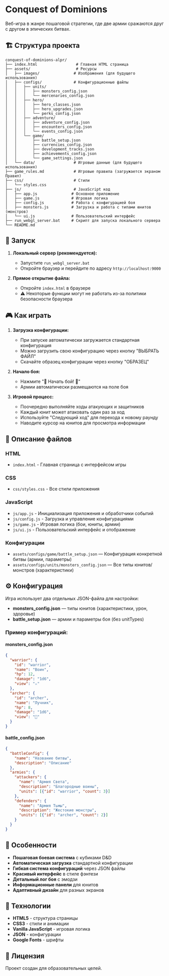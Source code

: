 # Conquest of Dominions

Веб-игра в жанре пошаговой стратегии, где две армии сражаются друг с другом в эпических битвах.

## 🏗️ Структура проекта

```
conquest-of-dominions-alpr/
├── index.html                 # Главная HTML страница
├── assets/                    # Ресурсы
│   ├── images/               # Изображения (для будущего использования)
│   ├── configs/              # Конфигурационные файлы
│   │   ├── units/
│   │   │   ├── monsters_config.json
│   │   │   └── mercenaries_config.json
│   │   ├── hero/
│   │   │   ├── hero_classes.json
│   │   │   ├── hero_upgrades.json
│   │   │   └── perks_config.json
│   │   ├── adventure/
│   │   │   ├── adventure_config.json
│   │   │   ├── encounters_config.json
│   │   │   └── events_config.json
│   │   └── game/
│   │       ├── battle_setup.json
│   │       ├── currencies_config.json
│   │       ├── development_tracks.json
│   │       ├── achievements_config.json
│   │       └── game_settings.json
│   └── data/                 # Игровые данные (для будущего использования)
├── game_rules.md             # Игровые правила (загружается экраном Правил)
├── css/                      # Стили
│   └── styles.css
├── js/                       # JavaScript код
│   ├── app.js               # Основное приложение
│   ├── game.js              # Игровая логика
│   ├── config.js            # Работа с конфигурацией боя
│   ├── monsters.js          # Загрузка и работа с типами юнитов (монстров)
│   └── ui.js                # Пользовательский интерфейс
├── run_webgl_server.bat     # Скрипт для запуска локального сервера
└── README.md
```

## 🚀 Запуск

1. **Локальный сервер (рекомендуется):**
   - Запустите `run_webgl_server.bat`
   - Откройте браузер и перейдите по адресу `http://localhost:9000`

2. **Прямое открытие файла:**
   - Откройте `index.html` в браузере
   - ⚠️ Некоторые функции могут не работать из-за политики безопасности браузера

## 🎮 Как играть

1. **Загрузка конфигурации:**
   - При запуске автоматически загружается стандартная конфигурация
   - Можно загрузить свою конфигурацию через кнопку "ВЫБРАТЬ ФАЙЛ"
   - Скачайте образец конфигурации через кнопку "ОБРАЗЕЦ"

2. **Начало боя:**
   - Нажмите "🚩 Начать бой! 🚩"
   - Армии автоматически размещаются на поле боя

3. **Игровой процесс:**
   - Поочередно выполняйте ходы атакующих и защитников
   - Каждый юнит может атаковать один раз за ход
   - Используйте "Следующий ход" для перехода к новому раунду
   - Наводите курсор на юнитов для просмотра информации

## 📁 Описание файлов

### HTML
- `index.html` - Главная страница с интерфейсом игры

### CSS
- `css/styles.css` - Все стили приложения

### JavaScript
- `js/app.js` - Инициализация приложения и обработчики событий
- `js/config.js` - Загрузка и управление конфигурациями
- `js/game.js` - Игровая логика (бои, юниты, армии)
- `js/ui.js` - Пользовательский интерфейс и отображение

### Конфигурации
- `assets/configs/game/battle_setup.json` — Конфигурация конкретной битвы (армии, параметры)
- `assets/configs/units/monsters_config.json` — Все типы юнитов/монстров (характеристики)

## ⚙️ Конфигурация

Игра использует два отдельных JSON-файла для настройки:
- **monsters_config.json** — типы юнитов (характеристики, урон, здоровье)
- **battle_setup.json** — армии и параметры боя (без unitTypes)

### Пример конфигураций:

#### monsters_config.json
```json
{
  "warrior": {
    "id": "warrior",
    "name": "Воин",
    "hp": 12,
    "damage": "1d6",
    "view": "⚔️"
  },
  "archer": {
    "id": "archer",
    "name": "Лучник",
    "hp": 8,
    "damage": "1d6",
    "view": "🏹"
  }
}
```

#### battle_config.json
```json
{
  "battleConfig": {
    "name": "Название битвы",
    "description": "Описание"
  },
  "armies": {
    "attackers": {
      "name": "Армия Света",
      "description": "Благородные воины",
      "units": [{"id": "warrior", "count": 3}]
    },
    "defenders": {
      "name": "Армия Тьмы",
      "description": "Жестокие монстры",
      "units": [{"id": "archer", "count": 2}]
    }
  }
}
```

## 🎯 Особенности

- **Пошаговая боевая система** с кубиками D&D
- **Автоматическая загрузка** стандартной конфигурации
- **Гибкая система конфигураций** через JSON файлы
- **Красивый интерфейс** в стиле фэнтези
- **Детальный лог боя** с эмодзи
- **Информационные панели** для юнитов
- **Адаптивный дизайн** для разных экранов

## 🔧 Технологии

- **HTML5** - структура страницы
- **CSS3** - стили и анимации
- **Vanilla JavaScript** - игровая логика
- **JSON** - конфигурации
- **Google Fonts** - шрифты

## 📝 Лицензия

Проект создан для образовательных целей.

